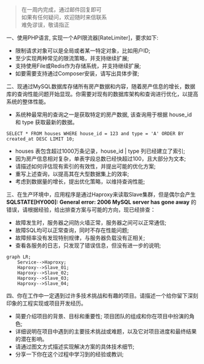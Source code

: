 > 在一周内完成，通过邮件回复即可   
> 如果有任何疑问，欢迎随时来信联系   
> 难免谬误，敬请指正   

一、使用PHP语言, 实现一个API限流器[RateLimiter]，要求如下:
  - 限制请求对象可以是全局或者某一特定对象，比如用户ID;
  - 至少实现两种常见的限流策略，并支持继续扩展;
  - 支持使用File或Redis作为存储系统，并支持继续扩展;
  - 如要需要支持通过Composer安装，请写出具体步骤;

二、现通过MySQL数据库存储所有房产数据和内容，随着房产信息的增长，数据库的查询性能问题开始显现。你需要对现有的数据库架构和查询进行优化，以提高系统的整体性能。
  - 系统种最常用的查询之一是获取特定的房产数据, 该查询用于根据 house_id 和 type 获取最新的数据。
```
SELECT * FROM houses WHERE house_id = 123 and type = 'A' ORDER BY created_at DESC LIMIT 10;
```
  - houses 表包含超过1000万条记录，house_id | type 列已经建立了索引;
  - 因为房产信息相对复杂，单表字段总数已经快超过100，且大部分为文本;
  - 请描述如何评估现有索引的有效性，并提出可能的优化方案;
  - 重写上述查询，以提高其在大型数据集上的效率;
  - 考虑到数据量的增长，提出优化策略，以维持查询性能;

三、在生产环境中，应用程序是通过Haproxy来读取Slave集群，但是偶尔会产生 **SQLSTATE[HY000]: General error: 2006 MySQL server has gone away** 的错误，请根据经验，给出排查方案与可能的方向，现已经排查：
  - 故障发生时，服务器之间防火墙正常，服务器之间可以正常通信;
  - 故障SQL均可以正常查询，同时不存在性能问题;
  - 故障频率没有发现特别规律，与服务器负载没有正相关;
  - 查看各服务的日志，只发现了错误信息，但没有进一步的说明;

```mermaid
graph LR;
    Service-->Haproxy;
    Haproxy-->Slave_01;
    Haproxy-->Slave_02;
    Haproxy-->Slave_03;
    Haproxy-->Slave_04;
```

四、你在工作中一定遇到过许多技术挑战和有趣的项目。请描述一个给你留下深刻印象的工程实现或项目开发经历。
  - 简要介绍项目的背景、目标和重要性; 项目团队的组成和你在项目中扮演的角色;
  - 详细说明在项目中遇到的主要技术挑战或难题，以及它对项目进度和最终结果的潜在影响。
  - 请通过图文方式描述实现解决方案的具体技术细节;
  - 分享一下你在这个过程中学习到的经验或教训;
